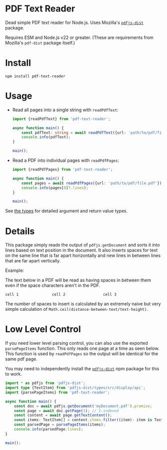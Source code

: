 # PDF Text Reader

Dead simple PDF text reader for Node.js. Uses Mozilla's [`pdfjs-dist`](https://www.npmjs.com/package/pdfjs-dist) package.

Requires ESM and Node.js v22 or greater. (These are requirements from Mozilla's `pdf-dist` package itself.)

# Install

```
npm install pdf-text-reader
```

# Usage

-   Read all pages into a single string with `readPdfText`:

    <!-- example-link: src/readme-examples/read-pdf-text.example.ts -->

    ```TypeScript
    import {readPdfText} from 'pdf-text-reader';

    async function main() {
        const pdfText: string = await readPdfText({url: 'path/to/pdf/file.pdf'});
        console.info(pdfText);
    }

    main();
    ```

-   Read a PDF into individual pages with `readPdfPages`:
    <!-- example-link: src/readme-examples/read-pdf-pages.example.ts -->

    ```TypeScript
    import {readPdfPages} from 'pdf-text-reader';

    async function main() {
        const pages = await readPdfPages({url: 'path/to/pdf/file.pdf'});
        console.info(pages[0]?.lines);
    }

    main();
    ```

See [the types](https://github.com/electrovir/pdf-text-reader/tree/master/src/read-pdf.ts) for detailed argument and return value types.

# Details

This package simply reads the output of `pdfjs.getDocument` and sorts it into lines based on text position in the document. It also inserts spaces for text on the same line that is far apart horizontally and new lines in between lines that are far apart vertically.

Example:

The text below in a PDF will be read as having spaces in between them even if the space characters aren't in the PDF.

```
cell 1               cell 2                 cell 3
```

The number of spaces to insert is calculated by an extremely naive but very simple calculation of `Math.ceil(distance-between-text/text-height)`.

# Low Level Control

If you need lower level parsing control, you can also use the exported `parsePageItems` function. This only reads one page at a time as seen below. This function is used by `readPdfPages` so the output will be identical for the same pdf page.

You may need to independently install the [`pdfjs-dist`](https://www.npmjs.com/package/pdfjs-dist) npm package for this to work.

<!-- example-link: src/readme-examples/lower-level-controls.example.ts -->

```TypeScript
import * as pdfjs from 'pdfjs-dist';
import type {TextItem} from 'pdfjs-dist/types/src/display/api';
import {parsePageItems} from 'pdf-text-reader';

async function main() {
    const doc = await pdfjs.getDocument('myDocument.pdf').promise;
    const page = await doc.getPage(1); // 1-indexed
    const content = await page.getTextContent();
    const items: TextItem[] = content.items.filter((item): item is TextItem => 'str' in item);
    const parsedPage = parsePageItems(items);
    console.info(parsedPage.lines);
}

main();
```
